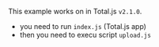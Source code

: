 This example works on in Total.js `v2.1.0`.

- you need to run `index.js` (Total.js app)
- then you need to execu script `upload.js`